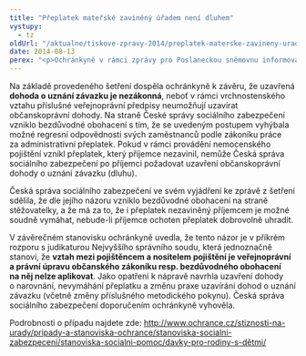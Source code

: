 ```yaml
---
title: "Přeplatek mateřské zaviněný úřadem není dluhem"
vystupy:
  - tz
oldUrl: "/aktualne/tiskove-zpravy-2014/preplatek-materske-zavineny-uradem-neni-dluhem"
date: 2014-08-13
perex: "<p>Ochránkyně v rámci zprávy pro Poslaneckou sněmovnu informovala o případu, kdy pochybením České správy sociálního zabezpečení vznikl přeplatek na peněžité pomoci v mateřství, dosahující téměř 50.000,- Kč. Stěžovatelce byla předmětná dávka vyplacena ze dvou pojištění, ačkoliv z prvního pojištění nárok nevznikl. Stěžovatelka na přání České správy sociálního zabezpečení podepsala právní úkon uznání „svého dluhu“, poté se obrátila na veřejného ochránce práv.</p>"
---
```


<!-- imported from the old website -->

<p>Na základě provedeného šetření dospěla ochránkyně k závěru, že uzavřená <strong>dohoda o uznání závazku je nezákonná</strong>, neboť v rámci vrchnostenského vztahu příslušné veřejnoprávní předpisy neumožňují uzavírat občanskoprávní dohody. Na straně České správy sociálního zabezpečení vzniklo bezdůvodné obohacení s tím, že se uvedeným postupem vyhýbala možné regresní odpovědnosti svých zaměstnanců podle zákoníku práce za administrativní přeplatek. Pokud v rámci provádění nemocenského pojištění vznikl přeplatek, který příjemce nezavinil, nemůže Česká správa sociálního zabezpečení po příjemci požadovat uzavření občanskoprávní dohody o uznání závazku (dluhu).</p><p>Česká správa sociálního zabezpečení ve svém vyjádření ke zprávě z šetření sdělila, že dle jejího názoru vzniklo bezdůvodné obohacení na straně stěžovatelky, a že má za to, že i přeplatek nezaviněný příjemcem je možné soudně vymáhat, nebude-li příjemce ochoten přeplatek dobrovolně uhradit.</p><p>V závěrečném stanovisku ochránkyně uvedla, že tento názor je v příkrém rozporu s judikaturou Nejvyššího správního soudu, která jednoznačně stanoví, že <strong>vztah mezi pojištěncem a nositelem pojištění je veřejnoprávní a právní úpravu občanského zákoníku resp. bezdůvodného obohacení na něj nelze aplikovat</strong>. Jako opatření k nápravě navrhla uzavření dohody o narovnání, nevymáhání přeplatku a změnu praxe uzavírání dohod o uznání závazku (včetně změny příslušného metodického pokynu). Česká správa sociálního zabezpečení doporučením ochránkyně vyhověla.</p><p>Podrobnosti o případu najdete zde: <a href="https://www.ochrance.cz/stiznosti-na-urady/pripady-a-stanoviska-ochrance/stanoviska-socialni-zabezpeceni/stanoviska-socialni-pomoc/davky-pro-rodiny-s-dětmi/">http://www.ochrance.cz/stiznosti-na-urady/pripady-a-stanoviska-ochrance/stanoviska-socialni-zabezpeceni/stanoviska-socialni-pomoc/davky-pro-rodiny-s-dětmi/</a></p>
